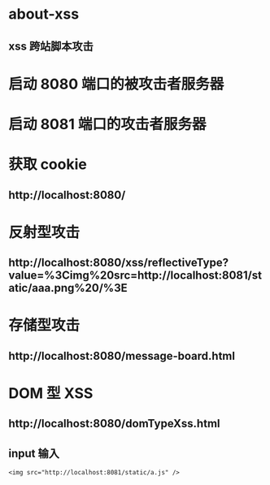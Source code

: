 # about-xss

## xss 跨站脚本攻击

# 启动 8080 端口的被攻击者服务器

# 启动 8081 端口的攻击者服务器

# 获取 cookie

## http://localhost:8080/

# 反射型攻击

## http://localhost:8080/xss/reflectiveType?value=%3Cimg%20src=http://localhost:8081/static/aaa.png%20/%3E

# 存储型攻击

## http://localhost:8080/message-board.html

# DOM 型 XSS

## http://localhost:8080/domTypeXss.html

## input 输入

```
<img src="http://localhost:8081/static/a.js" />
```
